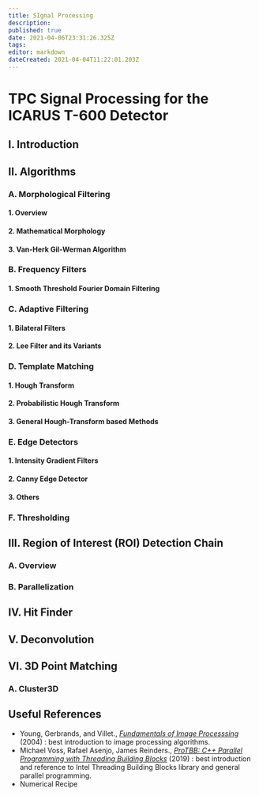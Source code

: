 ```yaml
---
title: SIgnal Processing
description: 
published: true
date: 2021-04-06T23:31:26.325Z
tags: 
editor: markdown
dateCreated: 2021-04-04T11:22:01.203Z
---
```


# TPC Signal Processing for the ICARUS T-600 Detector

## I. Introduction

## II. Algorithms

### A. Morphological Filtering

#### 1. Overview

#### 2. Mathematical Morphology

#### 3. Van-Herk Gil-Werman Algorithm

### B. Frequency Filters 

#### 1. Smooth Threshold Fourier Domain Filtering 

### C. Adaptive Filtering

#### 1. Bilateral Filters

#### 2. Lee Filter and its Variants

### D. Template Matching

#### 1. Hough Transform

#### 2. Probabilistic Hough Transform

#### 3. General Hough-Transform based Methods

### E. Edge Detectors

#### 1. Intensity Gradient Filters 

#### 2. Canny Edge Detector

#### 3. Others

### F. Thresholding


## III. Region of Interest (ROI) Detection Chain

### A. Overview

### B. Parallelization


## IV. Hit Finder

## V. Deconvolution

## VI. 3D Point Matching 

### A. Cluster3D 

## Useful References


 - Young, Gerbrands, and Villet., [*Fundamentals of Image Processsing*]() (2004) : best introduction to image processing algorithms. 
 - Michael Voss, Rafael Asenjo, James Reinders., [*ProTBB: C++ Parallel Programming with Threading Building Blocks*](https://link.springer.com/book/10.1007/978-1-4842-4398-5) (2019) : best introduction and reference to Intel Threading Building Blocks library and general parallel programming. 
 - Numerical Recipe



 